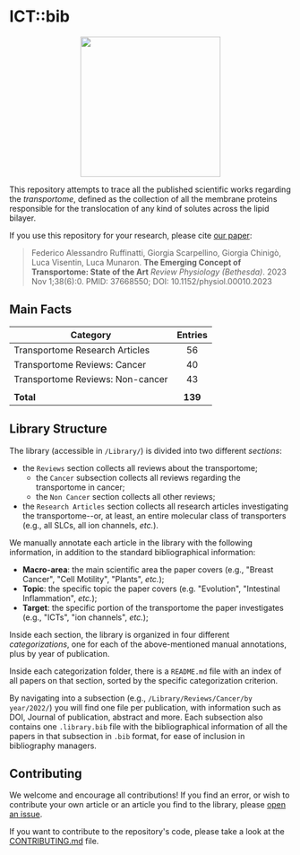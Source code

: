 # ICT::bib

<p align="center">
    <img src="./code/logo-small.png" width = 250>
</p>

This repository attempts to trace all the published scientific works regarding
the _transportome_, defined as the collection of all the membrane proteins
responsible for the translocation of any kind of solutes across the lipid
bilayer.

If you use this repository for your research, please cite
[our paper](https://pubmed.ncbi.nlm.nih.gov/37668550/):

> Federico Alessandro Ruffinatti, Giorgia Scarpellino, Giorgia Chinigò,
> Luca Visentin, Luca Munaron.
> **The Emerging Concept of Transportome: State of the Art**
> _Review Physiology (Bethesda)_. 2023 Nov 1;38(6):0.
> PMID: 37668550; DOI: 10.1152/physiol.00010.2023

<!--FactsTopAnchor-->
## Main Facts

| Category | Entries |
| -------- |:-------:|
| Transportome Research Articles | 56 |
| Transportome Reviews: Cancer | 40 |
| Transportome Reviews: Non-cancer  | 43 |
|           |              |
| **Total** | **139** |

<!--FactsBottomAnchor-->

## Library Structure

The library (accessible in `/Library/`) is divided into two different
*sections*:
- the `Reviews` section collects all reviews about the transportome;
  - the `Cancer` subsection collects all reviews regarding the transportome in
    cancer;
  - the `Non Cancer` section collects all other reviews;
- the `Research Articles` section collects all research articles investigating
  the transportome--or, at least, an entire molecular class of transporters
  (e.g., all SLCs, all ion channels, _etc._).

We manually annotate each article in the library with the following information,
in addition to the standard bibliographical information:
- **Macro-area**: the main scientific area the paper covers (e.g., "Breast
  Cancer", "Cell Motility", "Plants", _etc._);
- **Topic**: the specific topic the paper covers (e.g. "Evolution", "Intestinal
  Inflammation", _etc._);
- **Target**: the specific portion of the transportome the paper investigates
  (e.g., "ICTs", "ion channels", _etc._);

Inside each section, the library is organized in four different
*categorizations*, one for each of the above-mentioned manual annotations, plus
by year of publication.

Inside each categorization folder, there is a `README.md` file with an index of
all papers on that section, sorted by the specific categorization criterion.

By navigating into a subsection (e.g., `/Library/Reviews/Cancer/by year/2022/`)
you will find one file per publication, with information such as DOI, Journal of
publication, abstract and more.
Each subsection also contains one `.library.bib` file with the bibliographical
information of all the papers in that subsection in `.bib` format, for ease of
inclusion in bibliography managers.

## Contributing
We welcome and encourage all contributions! If you find an error, or wish to
contribute your own article or an article you find to the library, please
[open an issue](https://github.com/CMA-Lab/ICT.bib/issues/new/choose).

If you want to contribute to the repository's code, please take a look at the
[CONTRIBUTING.md](https://github.com/CMA-Lab/ICT.bib/blob/main/CONTRIBUTING.md)
file.
